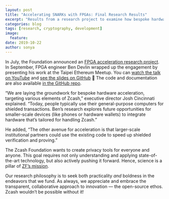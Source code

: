 ```yaml
---
layout: post
title: "Accelerating SNARKs with FPGAs: Final Research Results"
excerpt: "Results from a research project to examine how bespoke hardware can speed up Zcash."
categories: blog
tags: [research, cryptography, development]
image:
  feature: 
date: 2019-10-22
author: sonya
---
```


In July, the Foundation announced an [FPGA acceleration research project](https://www.zfnd.org/blog/fpga-acceleration-project/). In September, FPGA engineer Ben Devlin wrapped up the engagement by presenting his work at the Taipei Ethereum Meetup. You can [watch the talk on YouTube](https://www.youtube.com/watch?v=VNClWrMbhlg) and [see the slides on GitHub](https://github.com/ZcashFoundation/zcash-fpga/blob/master/Blockchain_Acceleration_Using_FPGAs_Elliptic_curves_zkSNARKs_and_VDFs_presentation.pdf) 🤗 The code and documentation are also available [in the GitHub repo](https://github.com/ZcashFoundation/zcash-fpga).

“We are laying the groundwork for bespoke hardware acceleration, targeting various elements of Zcash,” executive director Josh Cincinnati explained. “Today, people typically use their general-purpose computers for shielded transactions. Ben’s research explores future opportunities for smaller-scale devices (like phones or hardware wallets) to integrate hardware that’s tailored for handling Zcash.”

He added, “The other avenue for acceleration is that larger-scale institutional partners could use the existing code to speed up shielded verification and proving.”

The Zcash Foundation wants to create privacy tools for everyone and anyone. This goal requires not only understanding and applying state-of-the-art technology, but also actively pushing it forward. Hence, science is a pillar of [ZF’s mission](https://www.zfnd.org/about/).

Our research philosophy is to seek both practicality *and* boldness in the endeavors that we fund. As always, we appreciate and embrace the transparent, collaborative approach to innovation — the open-source ethos. Zcash wouldn’t be possible without it!
